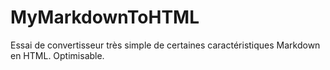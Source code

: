 # MyMarkdownToHTML

Essai de convertisseur très simple de certaines caractéristiques Markdown en HTML. Optimisable.
